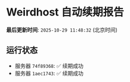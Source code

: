 # Weirdhost 自动续期报告

**最后更新时间**: `2025-10-29 11:48:32` (北京时间)

## 运行状态

- 服务器 `74f89368`: ✅ 续期成功
- 服务器 `1aec1743`: ✅ 续期成功
